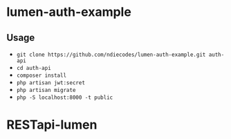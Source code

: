 # lumen-auth-example

## Usage

-   `git clone https://github.com/ndiecodes/lumen-auth-example.git auth-api`
-   `cd auth-api`
-   `composer install`
-   `php artisan jwt:secret`
-   `php artisan migrate`
-   `php -S localhost:8000 -t public`
# RESTapi-lumen
